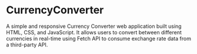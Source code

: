 # CurrencyConverter
A simple and responsive Currency Converter web application built using HTML, CSS, and JavaScript. It allows users to convert between different currencies in real-time using Fetch API to consume exchange rate data from a third-party API.
